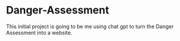 # Danger-Assessment
This initial project is going to be me using chat gpt to turn the Danger Assessment into a website.
